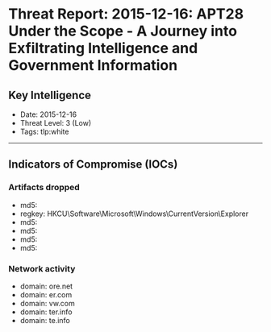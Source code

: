 # Threat Report: 2015-12-16: APT28 Under the Scope - A Journey into Exfiltrating Intelligence and Government Information


## Key Intelligence
* Date: 2015-12-16
* Threat Level: 3 (Low)
* Tags: tlp:white

---

## Indicators of Compromise (IOCs)
### Artifacts dropped
* md5: <md5>
* regkey: HKCU\Software\Microsoft\Windows\CurrentVersion\Explorer
* md5: <md5>
* md5: <md5>
* md5: <md5>
* md5: <md5>

### Network activity
* domain: ore.net
* domain: er.com
* domain: vw.com
* domain: ter.info
* domain: te.info
